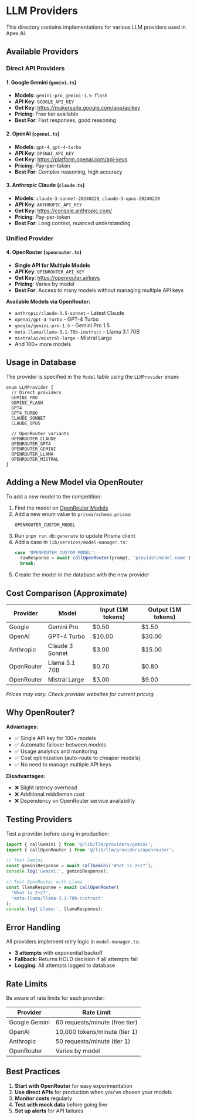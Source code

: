 # LLM Providers

This directory contains implementations for various LLM providers used in Apex AI.

## Available Providers

### Direct API Providers

#### 1. Google Gemini (`gemini.ts`)
- **Models**: `gemini-pro`, `gemini-1.5-flash`
- **API Key**: `GOOGLE_API_KEY`
- **Get Key**: https://makersuite.google.com/app/apikey
- **Pricing**: Free tier available
- **Best For**: Fast responses, good reasoning

#### 2. OpenAI (`openai.ts`)
- **Models**: `gpt-4`, `gpt-4-turbo`
- **API Key**: `OPENAI_API_KEY`
- **Get Key**: https://platform.openai.com/api-keys
- **Pricing**: Pay-per-token
- **Best For**: Complex reasoning, high accuracy

#### 3. Anthropic Claude (`claude.ts`)
- **Models**: `claude-3-sonnet-20240229`, `claude-3-opus-20240229`
- **API Key**: `ANTHROPIC_API_KEY`
- **Get Key**: https://console.anthropic.com/
- **Pricing**: Pay-per-token
- **Best For**: Long context, nuanced understanding

### Unified Provider

#### 4. OpenRouter (`openrouter.ts`)
- **Single API for Multiple Models**
- **API Key**: `OPENROUTER_API_KEY`
- **Get Key**: https://openrouter.ai/keys
- **Pricing**: Varies by model
- **Best For**: Access to many models without managing multiple API keys

**Available Models via OpenRouter:**
- `anthropic/claude-3.5-sonnet` - Latest Claude
- `openai/gpt-4-turbo` - GPT-4 Turbo
- `google/gemini-pro-1.5` - Gemini Pro 1.5
- `meta-llama/llama-3.1-70b-instruct` - Llama 3.1 70B
- `mistralai/mistral-large` - Mistral Large
- And 100+ more models

## Usage in Database

The provider is specified in the `Model` table using the `LLMProvider` enum:

```prisma
enum LLMProvider {
  // Direct providers
  GEMINI_PRO
  GEMINI_FLASH
  GPT4
  GPT4_TURBO
  CLAUDE_SONNET
  CLAUDE_OPUS
  
  // OpenRouter variants
  OPENROUTER_CLAUDE
  OPENROUTER_GPT4
  OPENROUTER_GEMINI
  OPENROUTER_LLAMA
  OPENROUTER_MISTRAL
}
```

## Adding a New Model via OpenRouter

To add a new model to the competition:

1. Find the model on [OpenRouter Models](https://openrouter.ai/models)
2. Add a new enum value to `prisma/schema.prisma`:
   ```prisma
   OPENROUTER_CUSTOM_MODEL
   ```
3. Run `pnpm run db:generate` to update Prisma client
4. Add a case in `lib/services/model-manager.ts`:
   ```typescript
   case 'OPENROUTER_CUSTOM_MODEL':
     rawResponse = await callOpenRouter(prompt, 'provider/model-name');
     break;
   ```
5. Create the model in the database with the new provider

## Cost Comparison (Approximate)

| Provider | Model | Input (1M tokens) | Output (1M tokens) |
|----------|-------|-------------------|-------------------|
| Google | Gemini Pro | $0.50 | $1.50 |
| OpenAI | GPT-4 Turbo | $10.00 | $30.00 |
| Anthropic | Claude 3 Sonnet | $3.00 | $15.00 |
| OpenRouter | Llama 3.1 70B | $0.70 | $0.80 |
| OpenRouter | Mistral Large | $3.00 | $9.00 |

*Prices may vary. Check provider websites for current pricing.*

## Why OpenRouter?

**Advantages:**
- ✅ Single API key for 100+ models
- ✅ Automatic failover between models
- ✅ Usage analytics and monitoring
- ✅ Cost optimization (auto-route to cheaper models)
- ✅ No need to manage multiple API keys

**Disadvantages:**
- ❌ Slight latency overhead
- ❌ Additional middleman cost
- ❌ Dependency on OpenRouter service availability

## Testing Providers

Test a provider before using in production:

```typescript
import { callGemini } from '@/lib/llm/providers/gemini';
import { callOpenRouter } from '@/lib/llm/providers/openrouter';

// Test Gemini
const geminiResponse = await callGemini('What is 2+2?');
console.log('Gemini:', geminiResponse);

// Test OpenRouter with Llama
const llamaResponse = await callOpenRouter(
  'What is 2+2?',
  'meta-llama/llama-3.1-70b-instruct'
);
console.log('Llama:', llamaResponse);
```

## Error Handling

All providers implement retry logic in `model-manager.ts`:
- **3 attempts** with exponential backoff
- **Fallback**: Returns HOLD decision if all attempts fail
- **Logging**: All attempts logged to database

## Rate Limits

Be aware of rate limits for each provider:

| Provider | Rate Limit |
|----------|-----------|
| Google Gemini | 60 requests/minute (free tier) |
| OpenAI | 10,000 tokens/minute (tier 1) |
| Anthropic | 50 requests/minute (tier 1) |
| OpenRouter | Varies by model |

## Best Practices

1. **Start with OpenRouter** for easy experimentation
2. **Use direct APIs** for production when you've chosen your models
3. **Monitor costs** regularly
4. **Test with mock data** before going live
5. **Set up alerts** for API failures
